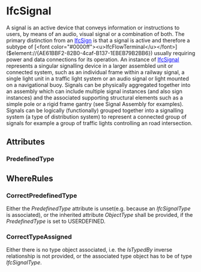 # IfcSignal

A signal is an active device that conveys information or instructions to users, by means of an audio, visual signal or a combination of both.
The primary distinction from an [<font color="#0000ff"><u>IfcSign</u></font>]($element://{4BE0513F-EDAF-4911-92C7-421EA6CD62A3}) is that a signal is active and therefore a subtype of [<font color="#0000ff"><u>IfcFlowTerminal</u></font>]($element://{AE61BBF2-82B0-4caf-B137-1EBEB79B2BB6}) usually requiring power and data connections for its operation.
An instance of [<font color="#0000ff"><u>IfcSignal</u></font>]($element://{15911371-83A2-4660-B0A2-B479E9560615}) represents a singular signalling device in a larger assembled unit or connected system, such as an individual frame within a railway signal, a single light unit in a traffic light system or an audio signal or light mounted on a navigational buoy.
Signals can be physically aggregated together into an assembly which can include multiple signal instances (and also sign instances) and the associated supporting structural elements such as a simple pole or a rigid frame gantry (see Signal Assembly for examples).
Signals can be logically (functionally) grouped together into a signalling system (a type of distribution system) to represent a connected  group of signals for example a group of traffic lights controlling an road intersection.

## Attributes

### PredefinedType


## WhereRules

### CorrectPredefinedType
Either the _PredefinedType_ attribute is unset(e.g. because an _IfcSignalType_ is associated), or the inherited attribute _ObjectType_ shall be provided, if the _PredefinedType_ is set to USERDEFINED.

### CorrectTypeAssigned
Either there is no type object associated, i.e. the _IsTypedBy_ inverse relationship is not provided, or the associated type object has to be of type _IfcSignalType_.
